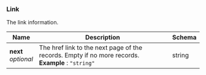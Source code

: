 
<a name="link"></a>
### Link
The link information.


|Name|Description|Schema|
|---|---|---|
|**next**  <br>*optional*|The href link to the next page of the records. Empty if no more records.  <br>**Example** : `"string"`|string|



